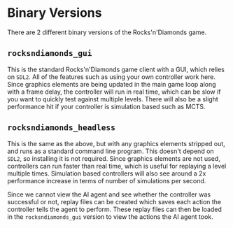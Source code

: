 
# Binary Versions
There are 2 different binary versions of the Rocks'n'Diamonds game. 

## `rocksndiamonds_gui`
This is the standard Rocks'n'Diamonds game client with a GUI, which relies on `SDL2`. All of the features such as using your own controller work here. Since graphics elements are being updated in the main game loop along with a frame delay, the controller will run in real time, which can be slow if you want to quickly test against multiple levels. There will also be a slight performance hit if your controller is simulation based such as MCTS.

## `rocksndiamonds_headless`
This is the same as the above, but with any graphics elements stripped out, and runs as a standard command line program. This doesn't depend on `SDL2`, so installing it is not required. Since graphics elements are not used, controllers can run faster than real time, which is useful for replaying a level multiple times. Simulation based controllers will also see around a 2x performance increase in terms of number of simulations per second.

Since we cannot view the AI agent and see whether the controller was successful or not, replay files can be created which saves each action the controller tells the agent to perform. These replay files can then be loaded in the `rocksndiamonds_gui` version to view the actions the AI agent took.